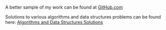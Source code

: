 A better sample of my work can be found at [GitHub.com](https://github.com/kedarbhat/)

Solutions to various algorithms and data structures problems can be found here: [Algorithms and Data Structures Solutions](https://github.com/kedarbhat/Algorithms-and-Data-Structures-Solutions.git)
